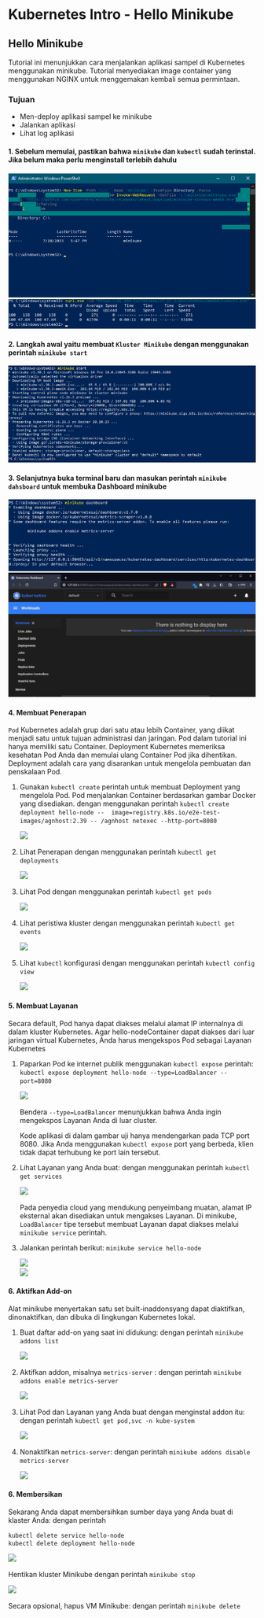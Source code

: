 # Kubernetes Intro - Hello Minikube

## Hello Minikube

Tutorial ini menunjukkan cara menjalankan aplikasi sampel di Kubernetes menggunakan minikube. Tutorial menyediakan image container yang menggunakan NGINX untuk menggemakan kembali semua permintaan.

### Tujuan
 * Men-deploy aplikasi sampel ke minikube
 * Jalankan aplikasi
 * Lihat log aplikasi

#### 1. Sebelum memulai,  pastikan bahwa ```minikube``` dan ```kubectl``` sudah terinstal. Jika belum maka perlu menginstall terlebih dahulu

   <div><img src="gambar/instalasi.png"></div>
   <div><img src="gambar/instalasi-1.png"></div>

#### 2. Langkah awal yaitu membuat ```Kluster Minikube``` dengan menggunakan perintah ```minikube start```

   <div><img src="gambar/mini-1.png"></div>
     
#### 3. Selanjutnya buka terminal baru  dan masukan perintah ```minikube dahsboard``` untuk membuka Dashboard minikube

   <div><img src="gambar/mini-2.png"></div>
   <div><img src="gambar/mini-3.png"></div>
   
#### 4. Membuat Penerapan
   ```Pod``` Kubernetes adalah grup dari satu atau lebih Container, yang diikat menjadi satu untuk tujuan administrasi dan jaringan. Pod dalam tutorial ini hanya memiliki satu Container. Deployment Kubernetes memeriksa 
    kesehatan Pod Anda dan memulai ulang Container Pod jika dihentikan. Deployment adalah cara yang disarankan untuk mengelola pembuatan dan penskalaan Pod.

   1. Gunakan ```kubectl create``` perintah untuk membuat Deployment yang mengelola Pod. Pod menjalankan Container berdasarkan gambar Docker yang disediakan. dengan menggunakan perintah ```kubectl create deployment hello-node -- 
     image=registry.k8s.io/e2e-test-images/agnhost:2.39 -- /agnhost netexec --http-port=8080```
     
      <div><img src="gambar/mini-4.png"></div>
      
   2. Lihat Penerapan dengan menggunakan perintah ```kubectl get deployments```

      <div><img src="gambar/mini-5.png"></div>
      
   3. Lihat Pod dengan menggunakan perintah ```kubectl get pods```
  
      <div><img src="gambar/mini-6.png"></div>
     
   4. Lihat peristiwa kluster dengan menggunakan perintah ```kubectl get events```
  
      <div><img src="gambar/mini-7.png"></div>

     
   5. Lihat ```kubectl``` konfigurasi dengan menggunakan perintah ```kubectl config view```
  
      <div><img src="gambar/mini-8.png"></div>

#### 5. Membuat Layanan
   Secara default, Pod hanya dapat diakses melalui alamat IP internalnya di dalam kluster Kubernetes. Agar hello-nodeContainer dapat diakses dari luar jaringan virtual Kubernetes, Anda harus mengekspos Pod sebagai 
   Layanan Kubernetes

   1. Paparkan Pod ke internet publik menggunakan ```kubectl expose``` perintah: ```kubectl expose deployment hello-node --type=LoadBalancer --port=8080```

      <div><img src="gambar/mini-9.png"></div>

      Bendera ```--type=LoadBalancer``` menunjukkan bahwa Anda ingin mengekspos Layanan Anda di luar cluster.

      Kode aplikasi di dalam gambar uji hanya mendengarkan pada TCP port 8080. Jika Anda menggunakan ```kubectl expose``` port yang berbeda, klien tidak dapat terhubung ke port lain tersebut.

   2. Lihat Layanan yang Anda buat: dengan menggunakan perintah ```kubectl get services```
  
       <div><img src="gambar/mini-10.png"></div>
  
      Pada penyedia cloud yang mendukung penyeimbang muatan, alamat IP eksternal akan disediakan untuk mengakses Layanan. Di minikube, ```LoadBalancer``` tipe tersebut membuat Layanan dapat diakses melalui ```minikube service``` perintah.
      
   3. Jalankan perintah berikut: ```minikube service hello-node```
  
      <div><img src="gambar/mini-11.png"></div>
      <div><img src="gambar/mini-12.png"></div>
#### 6. Aktifkan Add-on
   Alat minikube menyertakan satu set built-inaddonsyang dapat diaktifkan, dinonaktifkan, dan dibuka di lingkungan Kubernetes lokal.

   1. Buat daftar add-on yang saat ini didukung: dengan perintah ```minikube addons list```

      <div><img src="gambar/mini-13.png"></div>

      
   2. Aktifkan addon, misalnya ```metrics-server``` : dengan perintah ```minikube addons enable metrics-server```

      <div><img src="gambar/mini-14.png"></div>
      
   3. Lihat Pod dan Layanan yang Anda buat dengan menginstal addon itu: dengan perintah ```kubectl get pod,svc -n kube-system```

      <div><img src="gambar/mini-15.png"></div>
      
   4. Nonaktifkan ```metrics-server```: dengan perintah ```minikube addons disable metrics-server```

      <div><img src="gambar/mini-16.png"></div>

      
#### 6. Membersikan

Sekarang Anda dapat membersihkan sumber daya yang Anda buat di klaster Anda: dengan perintah

```
kubectl delete service hello-node
kubectl delete deployment hello-node
```

  <div><img src="gambar/mini-17.png"></div>

Hentikan kluster Minikube dengan perintah ```minikube stop```

  <div><img src="gambar/mini-18.png"></div>

Secara opsional, hapus VM Minikube: dengan perintah ```minikube delete```




